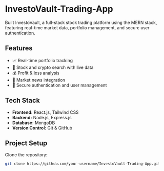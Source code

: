 
# InvestoVault-Trading-App
Built InvestoVault, a full-stack stock trading platform using the MERN stack, featuring real-time market data, portfolio management, and secure user authentication.

## Features
- 📈 Real-time portfolio tracking  
- 🔎 Stock and crypto search with live data  
- 💰 Profit & loss analysis  
- 📰 Market news integration  
- 🔐 Secure authentication and user management  

## Tech Stack
- **Frontend:** React.js, Tailwind CSS  
- **Backend:** Node.js, Express.js  
- **Database:** MongoDB  
- **Version Control:** Git & GitHub  

## Project Setup
Clone the repository:
```bash
git clone https://github.com/your-username/InvestoVault-Trading-App.git


